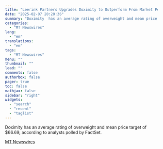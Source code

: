 ```yaml
---
title: "Leerink Partners Upgrades Doximity to Outperform From Market Perform, Adjusts Price Target to $90 From $60"
date: "2025-02-07 20:20:36"
summary: "Doximity  has an average rating of overweight and mean price target of $66.69, according to analysts polled by FactSet."
categories:
  - "MT Newswires"
lang:
  - "en"
translations:
  - "en"
tags:
  - "MT Newswires"
menu: ""
thumbnail: ""
lead: ""
comments: false
authorbox: false
pager: true
toc: false
mathjax: false
sidebar: "right"
widgets:
  - "search"
  - "recent"
  - "taglist"
---
```


Doximity has an average rating of overweight and mean price target of $66.69, according to analysts polled by FactSet.

[MT Newswires](https://www.tradingview.com/news/mtnewswires.com:20250207:A3312355:0/)
